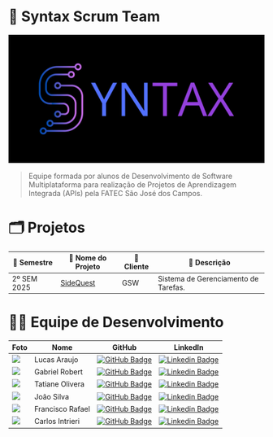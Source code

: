 # 📌 Syntax Scrum Team

![Banner](./img/YNTAX.png)

> Equipe formada por alunos de Desenvolvimento de Software Multiplataforma para realização de Projetos de Aprendizagem Integrada (APIs) pela FATEC São José dos Campos.

# 🗂️ Projetos

| 📅 Semestre  | 📂 Nome do Projeto  | 🏢 Cliente         | 📝 Descrição                                      |
|--------------|----------------------|--------------------|----------------------------------------------------|
| 2º SEM 2025  | [SideQuest](https://github.com/Syntax-Fatec-SJC/SideQuest) | GSW | Sistema de Gerenciamento de Tarefas. |

# 👨‍💻 Equipe de Desenvolvimento

| Foto                                                                          | Nome              | GitHub                                         | LinkedIn                                                              |
|-------------------------------------------------------------------------------|-------------------|------------------------------------------------|-----------------------------------------------------------------------|
| <img src="https://avatars.githubusercontent.com/LucasAraujo1016" width=50px>  | Lucas Araujo      | [![GitHub Badge](https://img.shields.io/badge/GitHub-111217?style=flat-square&logo=github&logoColor=white)](https://github.com/LucasAraujo1016)   | [![Linkedin Badge](https://img.shields.io/badge/Linkedin-blue?style=flat-square&logo=Linkedin&logoColor=white)](https://www.linkedin.com/in/lucas-araujo-448115329)        |
| <img src="https://avatars.githubusercontent.com/LittleRob120" width=50px>     | Gabriel Robert    | [![GitHub Badge](https://img.shields.io/badge/GitHub-111217?style=flat-square&logo=github&logoColor=white)](https://github.com/LittleRob120)      | [![Linkedin Badge](https://img.shields.io/badge/Linkedin-blue?style=flat-square&logo=Linkedin&logoColor=white)](https://www.linkedin.com/in/gabriel-robert-123ba7258)      |
| <img src="https://avatars.githubusercontent.com/TatianeOliveira8" width=50px> | Tatiane Olivera   | [![GitHub Badge](https://img.shields.io/badge/GitHub-111217?style=flat-square&logo=github&logoColor=white)](https://github.com/TatianeOliveira8)  | [![Linkedin Badge](https://img.shields.io/badge/Linkedin-blue?style=flat-square&logo=Linkedin&logoColor=white)](https://www.linkedin.com/in/tatiane-oliveira-332155377)    |
| <img src="https://avatars.githubusercontent.com/joaovvsilva" width=50px>      | João Silva        | [![GitHub Badge](https://img.shields.io/badge/GitHub-111217?style=flat-square&logo=github&logoColor=white)](https://github.com/joaovvsilva)       | [![Linkedin Badge](https://img.shields.io/badge/Linkedin-blue?style=flat-square&logo=Linkedin&logoColor=white)](https://www.linkedin.com/in/jo%C3%A3o-vitor-ven%C3%A2ncio-da-silva-b0239819b/) |
| <img src="https://media.licdn.com/dms/image/v2/D4D03AQG3F8_tpuj3-A/profile-displayphoto-shrink_400_400/B4DZXoEeWUHAAg-/0/1743355242312?e=1759363200&v=beta&t=XvIgeRtWv_59BveOjl4CgmqmtvkOdrYJh7qtyPT0cOc" width=50px> | Francisco Rafael  | [![GitHub Badge](https://img.shields.io/badge/GitHub-111217?style=flat-square&logo=github&logoColor=white)](https://github.com/franciscorafaelpires) | [![Linkedin Badge](https://img.shields.io/badge/Linkedin-blue?style=flat-square&logo=Linkedin&logoColor=white)](https://www.linkedin.com/in/francisco-rafael-pires-755958163/) |
| <img src="https://avatars.githubusercontent.com/carlosintrieri" width=50px>   | Carlos Intrieri   | [![GitHub Badge](https://img.shields.io/badge/GitHub-111217?style=flat-square&logo=github&logoColor=white)](github.com/carlosintrieri)            | [![Linkedin Badge](https://img.shields.io/badge/Linkedin-blue?style=flat-square&logo=Linkedin&logoColor=white)](linkedIn.com/in/carlosintrieri)                            |
